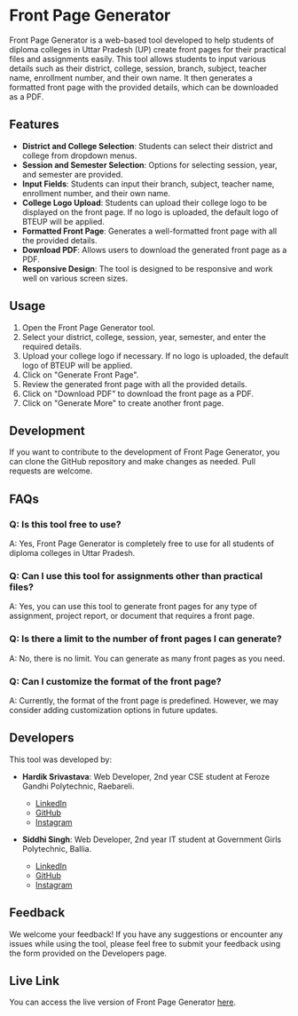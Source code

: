 # Front Page Generator

Front Page Generator is a web-based tool developed to help students of diploma colleges in Uttar Pradesh (UP) create front pages for their practical files and assignments easily. This tool allows students to input various details such as their district, college, session, branch, subject, teacher name, enrollment number, and their own name. It then generates a formatted front page with the provided details, which can be downloaded as a PDF.

## Features

- **District and College Selection**: Students can select their district and college from dropdown menus.
- **Session and Semester Selection**: Options for selecting session, year, and semester are provided.
- **Input Fields**: Students can input their branch, subject, teacher name, enrollment number, and their own name.
- **College Logo Upload**: Students can upload their college logo to be displayed on the front page. If no logo is uploaded, the default logo of BTEUP will be applied.
- **Formatted Front Page**: Generates a well-formatted front page with all the provided details.
- **Download PDF**: Allows users to download the generated front page as a PDF.
- **Responsive Design**: The tool is designed to be responsive and work well on various screen sizes.

## Usage

1. Open the Front Page Generator tool.
2. Select your district, college, session, year, semester, and enter the required details.
3. Upload your college logo if necessary. If no logo is uploaded, the default logo of BTEUP will be applied.
4. Click on "Generate Front Page".
5. Review the generated front page with all the provided details.
6. Click on "Download PDF" to download the front page as a PDF.
7. Click on "Generate More" to create another front page.

## Development

If you want to contribute to the development of Front Page Generator, you can clone the GitHub repository and make changes as needed. Pull requests are welcome.

## FAQs

### Q: Is this tool free to use?
A: Yes, Front Page Generator is completely free to use for all students of diploma colleges in Uttar Pradesh.

### Q: Can I use this tool for assignments other than practical files?
A: Yes, you can use this tool to generate front pages for any type of assignment, project report, or document that requires a front page.

### Q: Is there a limit to the number of front pages I can generate?
A: No, there is no limit. You can generate as many front pages as you need.

### Q: Can I customize the format of the front page?
A: Currently, the format of the front page is predefined. However, we may consider adding customization options in future updates.

## Developers

This tool was developed by:

- **Hardik Srivastava**: Web Developer, 2nd year CSE student at Feroze Gandhi Polytechnic, Raebareli.
  - [LinkedIn](https://www.linkedin.com/in/hardiksrivastavaa/) <i class="fab fa-linkedin"></i>
  - [GitHub](https://github.com/hardiksrivastavaa/) <i class="fab fa-github"></i>
  - [Instagram](https://www.instagram.com/hardiksrivastavaaa/) <i class="fab fa-instagram"></i>

- **Siddhi Singh**: Web Developer, 2nd year IT student at Government Girls Polytechnic, Ballia.
  - [LinkedIn](https://linkedin.com/in/siddhi-singh07/) <i class="fab fa-linkedin"></i>
  - [GitHub](https://github.com/SiddhiSingh25/) <i class="fab fa-github"></i>
  - [Instagram](https://instagram.com/siddhyy_here/) <i class="fab fa-instagram"></i>

## Feedback

We welcome your feedback! If you have any suggestions or encounter any issues while using the tool, please feel free to submit your feedback using the form provided on the Developers page.

## Live Link

You can access the live version of Front Page Generator [here](https://fpg24.vercel.app/).